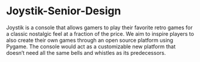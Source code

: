 # Joystik-Senior-Design
 Joystik is a console that allows gamers to play their favorite retro games for a classic nostalgic feel at a fraction of the price. We aim to inspire players to also create their own games through an open source platform using Pygame. The console would act as a customizable new platform that doesn’t need all the same bells and whistles as its predecessors.
